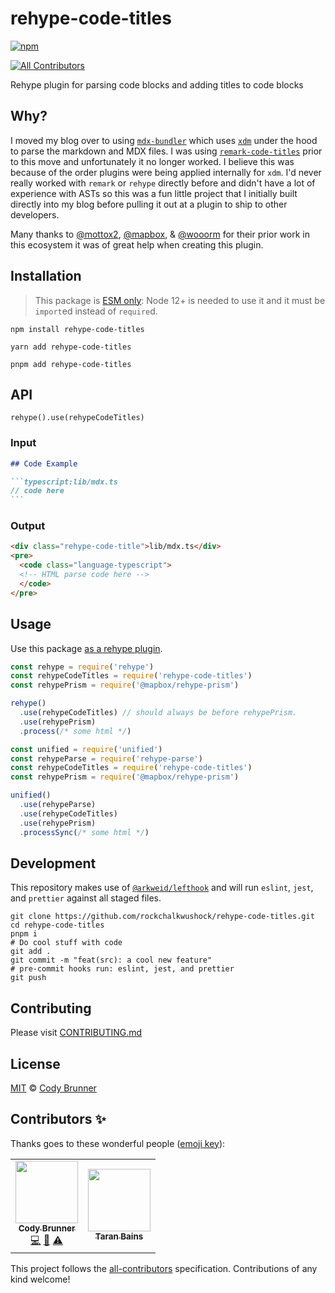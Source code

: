 # rehype-code-titles

[![npm](https://img.shields.io/npm/v/rehype-code-titles?style=flat-square)](https://www.npmjs.com/package/rehype-code-titles)

<!-- ALL-CONTRIBUTORS-BADGE:START - Do not remove or modify this section -->

[![All Contributors](https://img.shields.io/badge/all_contributors-1-orange.svg?style=flat-square)](#contributors-)

<!-- ALL-CONTRIBUTORS-BADGE:END -->

Rehype plugin for parsing code blocks and adding titles to code blocks

## Why?

I moved my blog over to using [`mdx-bundler`](https://github.com/kentcdodds/mdx-bundler) which uses [`xdm`](https://github.com/wooorm/xdm) under the hood to parse the markdown and MDX files. I was using [`remark-code-titles`](https://github.com/mottox2/remark-code-titles#readme) prior to this move and unfortunately it no longer worked. I believe this was because of the order plugins were being applied internally for `xdm`. I'd never really worked with `remark` or `rehype` directly before and didn't have a lot of experience with ASTs so this was a fun little project that I initially built directly into my blog before pulling it out at a plugin to ship to other developers.

Many thanks to [@mottox2](https://github.com/mottox2), [@mapbox](https://github.com/mapbox), & [@wooorm](https://github.com/wooorm) for their prior work in this ecosystem it was of great help when creating this plugin.

## Installation

> This package is [ESM only](https://gist.github.com/sindresorhus/a39789f98801d908bbc7ff3ecc99d99c):
> Node 12+ is needed to use it and it must be `import`ed instead of `require`d.

```shell
npm install rehype-code-titles

yarn add rehype-code-titles

pnpm add rehype-code-titles
```

## API

```
rehype().use(rehypeCodeTitles)
```

### Input

````md
## Code Example

```typescript:lib/mdx.ts
// code here
```
````

### Output

```html
<div class="rehype-code-title">lib/mdx.ts</div>
<pre>
  <code class="language-typescript">
  <!-- HTML parse code here -->
  </code>
</pre>
```

## Usage

Use this package [as a rehype plugin](https://github.com/rehypejs/rehype/blob/main/doc/plugins.md#using-plugins).

```javascript
const rehype = require('rehype')
const rehypeCodeTitles = require('rehype-code-titles')
const rehypePrism = require('@mapbox/rehype-prism')

rehype()
  .use(rehypeCodeTitles) // should always be before rehypePrism.
  .use(rehypePrism)
  .process(/* some html */)
```

```javascript
const unified = require('unified')
const rehypeParse = require('rehype-parse')
const rehypeCodeTitles = require('rehype-code-titles')
const rehypePrism = require('@mapbox/rehype-prism')

unified()
  .use(rehypeParse)
  .use(rehypeCodeTitles)
  .use(rehypePrism)
  .processSync(/* some html */)
```

## Development

This repository makes use of [`@arkweid/lefthook`](https://github.com/evilmartians/lefthook) and will run `eslint`, `jest`, and `prettier`
against all staged files.

```shell
git clone https://github.com/rockchalkwushock/rehype-code-titles.git
cd rehype-code-titles
pnpm i
# Do cool stuff with code
git add .
git commit -m "feat(src): a cool new feature"
# pre-commit hooks run: eslint, jest, and prettier
git push
```

## Contributing

Please visit [CONTRIBUTING.md](https://github.com/rockchalkwushock/rehype-code-titles/blob/master/CONTRIBUTING.md)

## License

[MIT](https://github.com/rockchalkwushock/rehype-code-titles/blob/master/LICENSE) © [Cody Brunner](https://codybrunner.com)

## Contributors ✨

Thanks goes to these wonderful people ([emoji key](https://allcontributors.org/docs/en/emoji-key)):

<!-- ALL-CONTRIBUTORS-LIST:START - Do not remove or modify this section -->
<!-- prettier-ignore-start -->
<!-- markdownlint-disable -->
<table>
  <tr>
    <td align="center"><a href="https://codybrunner.com"><img src="https://avatars.githubusercontent.com/u/19720404?v=4?s=100" width="100px;" alt=""/><br /><sub><b>Cody Brunner</b></sub></a><br /><a href="https://github.com/rockchalkwushock/rehype-code-titles/commits?author=rockchalkwushock" title="Code">💻</a> <a href="https://github.com/rockchalkwushock/rehype-code-titles/commits?author=rockchalkwushock" title="Documentation">📖</a> <a href="https://github.com/rockchalkwushock/rehype-code-titles/commits?author=rockchalkwushock" title="Tests">⚠️</a></td>
    <td align="center"><a href="https://taranveerbains.ca"><img src="https://avatars.githubusercontent.com/u/16584942?v=4" width="100px;" alt=""/><br /><sub><b>Taran Bains</b></sub></a><br /> </td>
  </tr>
</table>

<!-- markdownlint-restore -->
<!-- prettier-ignore-end -->

<!-- ALL-CONTRIBUTORS-LIST:END -->

This project follows the [all-contributors](https://github.com/all-contributors/all-contributors) specification. Contributions of any kind welcome!
